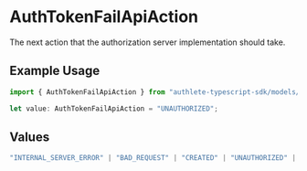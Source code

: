 # AuthTokenFailApiAction

The next action that the authorization server implementation should take.

## Example Usage

```typescript
import { AuthTokenFailApiAction } from "authlete-typescript-sdk/models/operations";

let value: AuthTokenFailApiAction = "UNAUTHORIZED";
```

## Values

```typescript
"INTERNAL_SERVER_ERROR" | "BAD_REQUEST" | "CREATED" | "UNAUTHORIZED" | "FORBIDDEN" | "JSON" | "JWT" | "OK"
```